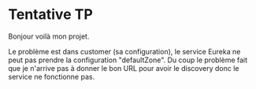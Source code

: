 # Tentative TP

Bonjour voilà mon projet.

Le problème est dans customer (sa configuration), le service Eureka ne peut pas prendre la configuration "defaultZone". Du coup le problème fait que je n'arrive pas à donner le bon URL pour avoir le discovery donc le service ne fonctionne pas.

